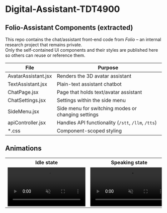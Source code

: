 # Digital-Assistant-TDT4900

## Folio-Assistant Components (extracted)

This repo contains the chat/assistant front-end code from *Folio* – an internal research project that remains private.  
Only the self-contained UI components and their styles are published here so others can reuse or reference them.

| File | Purpose |
|------|---------|
| AvatarAssistant.jsx | Renders the 3D avatar assistant |
| TextAssistant.jsx   | Plain-text assistant chatbot |
| ChatPage.jsx        | Page that holds text/avatar assistant |
| ChatSettings.jsx    | Settings within the side menu |
| SideMenu.jsx        | Side menu for switching modes or changing settings |
| apiController.jsx   | Handles API functionality (`/stt`, `/llm`, `/tts`) |
| *.css               | Component-scoped styling |

## Animations

<table>
  <tr>
    <th>Idle state</th>
    <th>Speaking state</th>
  </tr>
  <tr>
    <td>
      <video src="idle.mp4"  autoplay loop muted playsinline width="250"></video>
    </td>
    <td>
      <video src="talking.mp4" autoplay loop muted playsinline width="250"></video>
    </td>
  </tr>
</table>

